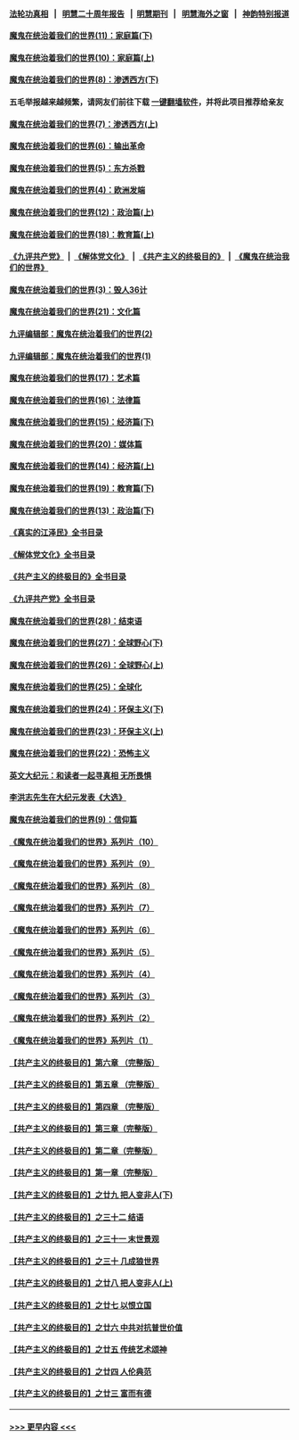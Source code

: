 #### [法轮功真相](https://github.com/gfw-breaker/truth/blob/master/README.md?t=0) &nbsp;&nbsp;|&nbsp;&nbsp; [明慧二十周年报告](https://github.com/gfw-breaker/mh-reports/blob/master/README.md?t=0) &nbsp;&nbsp;|&nbsp;&nbsp;[明慧期刊](https://github.com/gfw-breaker/mh-qikan) &nbsp;&nbsp;|&nbsp;&nbsp; [明慧海外之窗](https://github.com/gfw-breaker/mh-news/blob/master/README.md?t=0) &nbsp;&nbsp;|&nbsp;&nbsp; [神韵特别报道](https://github.com/gfw-breaker/mh-news/blob/master/shenyun.md?t=0)
#### [魔鬼在统治着我们的世界(11)：家庭篇(下)](../pages/nsc422/n10440961.md?t=12150601) 
#### [魔鬼在统治着我们的世界(10)：家庭篇(上)](../pages/nsc422/n10435448.md?t=12150601) 
#### [魔鬼在统治着我们的世界(8)：渗透西方(下)](../pages/nsc422/n10429603.md?t=12150601) 
#### 五毛举报越来越频繁，请网友们前往下载 [一键翻墙软件](https://github.com/gfw-breaker/ssr-accounts)，并将此项目推荐给亲友
#### [魔鬼在统治着我们的世界(7)：渗透西方(上)](../pages/nsc422/n10426013.md?t=12150601) 
#### [魔鬼在统治着我们的世界(6)：输出革命](../pages/nsc422/n10421536.md?t=12150601) 
#### [魔鬼在统治着我们的世界(5)：东方杀戮](../pages/nsc422/n10417707.md?t=12150601) 
#### [魔鬼在统治着我们的世界(4)：欧洲发端](../pages/nsc422/n10414890.md?t=12150601) 
#### [魔鬼在统治着我们的世界(12)：政治篇(上)](../pages/nsc422/n10444576.md?t=12150601) 
#### [魔鬼在统治着我们的世界(18)：教育篇(上)](../pages/nsc422/n10526970.md?t=12150601) 
#### [《九评共产党》](https://github.com/begood0513/9ping.md/blob/master/README.md) &nbsp;|&nbsp; [《解体党文化》](../../../../jtdwh.md/blob/master/README.md)  &nbsp;|&nbsp; [《共产主义的终极目的》](../../../../gczydzjmd.md/blob/master/README.md) &nbsp;|&nbsp; [《魔鬼在统治我们的世界》](../../../../mgztzwmdsj.md/blob/master/README.md) 
#### [魔鬼在统治着我们的世界(3)：毁人36计](../pages/nsc422/n10411583.md?t=12150601) 
#### [魔鬼在统治着我们的世界(21)：文化篇](../pages/nsc422/n10597706.md?t=12150601) 
#### [九评编辑部：魔鬼在统治着我们的世界(2)](../pages/nsc422/n10410036.md?t=12150601) 
#### [九评编辑部：魔鬼在统治着我们的世界(1)](../pages/nsc422/n10406825.md?t=12150601) 
#### [魔鬼在统治着我们的世界(17)：艺术篇](../pages/nsc422/n10499093.md?t=12150601) 
#### [魔鬼在统治着我们的世界(16)：法律篇](../pages/nsc422/n10485969.md?t=12150601) 
#### [魔鬼在统治着我们的世界(15)：经济篇(下)](../pages/nsc422/n10469975.md?t=12150601) 
#### [魔鬼在统治着我们的世界(20)：媒体篇](../pages/nsc422/n10586579.md?t=12150601) 
#### [魔鬼在统治着我们的世界(14)：经济篇(上)](../pages/nsc422/n10457370.md?t=12150601) 
#### [魔鬼在统治着我们的世界(19)：教育篇(下)](../pages/nsc422/n10564808.md?t=12150601) 
#### [魔鬼在统治着我们的世界(13)：政治篇(下)](../pages/nsc422/n10448270.md?t=12150601) 
#### [《真实的江泽民》全书目录](../pages/nsc422/n13721399.md?t=12150601) 
#### [《解体党文化》全书目录](../pages/nsc422/n13721157.md?t=12150601) 
#### [《共产主义的终极目的》全书目录](../pages/nsc422/n13721048.md?t=12150601) 
#### [《九评共产党》全书目录](../pages/nsc422/n13708085.md?t=12150601) 
#### [魔鬼在统治着我们的世界(28)：结束语](../pages/nsc422/n10936246.md?t=12150601) 
#### [魔鬼在统治着我们的世界(27)：全球野心(下)](../pages/nsc422/n10928319.md?t=12150601) 
#### [魔鬼在统治着我们的世界(26)：全球野心(上)](../pages/nsc422/n10900318.md?t=12150601) 
#### [魔鬼在统治着我们的世界(25)：全球化](../pages/nsc422/n10788205.md?t=12150601) 
#### [魔鬼在统治着我们的世界(24)：环保主义(下)](../pages/nsc422/n10695307.md?t=12150601) 
#### [魔鬼在统治着我们的世界(23)：环保主义(上)](../pages/nsc422/n10688613.md?t=12150601) 
#### [魔鬼在统治着我们的世界(22)：恐怖主义](../pages/nsc422/n10614727.md?t=12150601) 
#### [英文大纪元：和读者一起寻真相 无所畏惧](../pages/nsc422/n12542027.md?t=12150601) 
#### [李洪志先生在大纪元发表《大选》](../pages/nsc422/n12534746.md?t=12150601) 
#### [魔鬼在统治着我们的世界(9)：信仰篇](../pages/nsc422/n10432159.md?t=12150601) 
#### [《魔鬼在统治着我们的世界》系列片（10）](../pages/nsc422/n12292670.md?t=12150601) 
#### [《魔鬼在统治着我们的世界》系列片（9）](../pages/nsc422/n12290859.md?t=12150601) 
#### [《魔鬼在统治着我们的世界》系列片（8）](../pages/nsc422/n12287445.md?t=12150601) 
#### [《魔鬼在统治着我们的世界》系列片（7）](../pages/nsc422/n12283425.md?t=12150601) 
#### [《魔鬼在统治着我们的世界》系列片（6）](../pages/nsc422/n12282314.md?t=12150601) 
#### [《魔鬼在统治着我们的世界》系列片（5）](../pages/nsc422/n12281419.md?t=12150601) 
#### [《魔鬼在统治着我们的世界》系列片（4）](../pages/nsc422/n12274024.md?t=12150601) 
#### [《魔鬼在统治着我们的世界》系列片（3）](../pages/nsc422/n12271322.md?t=12150601) 
#### [《魔鬼在统治着我们的世界》系列片（2）](../pages/nsc422/n12269049.md?t=12150601) 
#### [《魔鬼在统治着我们的世界》系列片（1）](../pages/nsc422/n12267575.md?t=12150601) 
#### [【共产主义的终极目的】第六章 （完整版）](../pages/nsc422/n11428913.md?t=12150601) 
#### [【共产主义的终极目的】第五章 （完整版）](../pages/nsc422/n11428912.md?t=12150601) 
#### [【共产主义的终极目的】第四章 （完整版）](../pages/nsc422/n11428907.md?t=12150601) 
#### [【共产主义的终极目的】第三章（完整版）](../pages/nsc422/n11428848.md?t=12150601) 
#### [【共产主义的终极目的】第二章（完整版）](../pages/nsc422/n11428831.md?t=12150601) 
#### [【共产主义的终极目的】第一章（完整版）](../pages/nsc422/n11417651.md?t=12150601) 
#### [【共产主义的终极目的】之廿九 把人变非人(下)](../pages/nsc422/n11344140.md?t=12150601) 
#### [【共产主义的终极目的】之三十二 结语](../pages/nsc422/n11360535.md?t=12150601) 
#### [【共产主义的终极目的】之三十一 末世景观](../pages/nsc422/n11351129.md?t=12150601) 
#### [【共产主义的终极目的】之三十 几成狼世界](../pages/nsc422/n11348280.md?t=12150601) 
#### [【共产主义的终极目的】之廿八 把人变非人(上)](../pages/nsc422/n11340492.md?t=12150601) 
#### [【共产主义的终极目的】之廿七 以恨立国](../pages/nsc422/n11336944.md?t=12150601) 
#### [【共产主义的终极目的】之廿六 中共对抗普世价值](../pages/nsc422/n11324785.md?t=12150601) 
#### [【共产主义的终极目的】之廿五 传统艺术颂神](../pages/nsc422/n11296396.md?t=12150601) 
#### [【共产主义的终极目的】之廿四 人伦典范](../pages/nsc422/n11296397.md?t=12150601) 
#### [【共产主义的终极目的】之廿三 富而有德](../pages/nsc422/n11283598.md?t=12150601) 

----
#### [ >>> 更早内容 <<< ](../indexes/nsc422-earlier.md)
